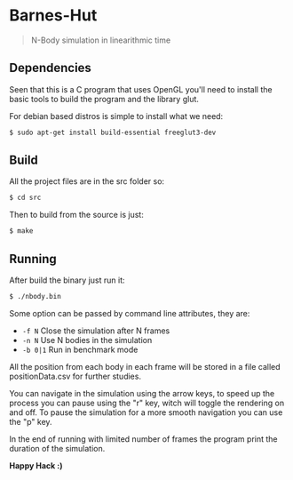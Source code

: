 # Barnes-Hut 
> N-Body simulation in linearithmic time 

## Dependencies
Seen that this is a C program that uses OpenGL you'll need to install the basic
tools to build the program and the library glut.

For debian based distros is simple to install what we need:
```sh
$ sudo apt-get install build-essential freeglut3-dev  
```     

## Build
All the project files are in the src folder so:
```sh
$ cd src
```
Then to build from the source is just:
```sh
$ make
```

## Running
After build the binary just run it:

```sh
$ ./nbody.bin
```

Some option can be passed by command line attributes, they are:
- `-f N` Close the simulation after N frames
- `-n N` Use N bodies in the simulation
- `-b 0|1` Run in benchmark mode

All the position from each body in each frame will be stored in a file called
positionData.csv for further studies.

You can navigate in the simulation using the arrow keys, to speed up the process
you can pause using the "r" key, witch will toggle the rendering on and off.
To pause the simulation for a more smooth navigation you can use the "p" key.

In the end of running with limited number of frames the program print the
duration of the simulation.

**Happy Hack :)**
